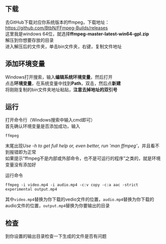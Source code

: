 ## 下载
去GitHub下载对应你系统版本的ffmpeg，下载地址：https://github.com/BtbN/FFmpeg-Builds/releases  
这里我是windows 64位，就选择**ffmpeg-master-latest-win64-gpl.zip**  
解压到你想要存放的目录  
进入解压后的文件夹，单击bin文件夹，右键，复制文件地址

## 添加环境变量
Windows打开搜索，输入**编辑系统环境变量**，然后打开  
点击**环境变量**，在系统变量中找到**Path**，双击，然后点**新建**  
将刚刚复制的bin文件夹地址粘贴，**注意去掉地址的双引号**

## 运行
打开命令行（Windows搜索中输入cmd即可）  
首先确认环境变量是否添加成功，输入
```
ffmpeg
```
末尾出现*Use -h to get full help or, even better, run 'man ffmpeg'*，并且看不到报错即为正常  
如果提示“ffmpeg不是内部或外部命令，也不是可运行的程序”之类的，就是环境变量没有添加好  

运行命令
```
ffmpeg -i video.mp4 -i audio.mp4 -c:v copy -c:a aac -strict experimental output.mp4
```
其中`video.mp4`替换为你下载的vedio文件的位置，`audio.mp4`替换为你下载的audio文件的位置，`output.mp4`替换为你要输出的目录

## 检查
到你设置的输出目录检查一下生成的文件是否有问题
